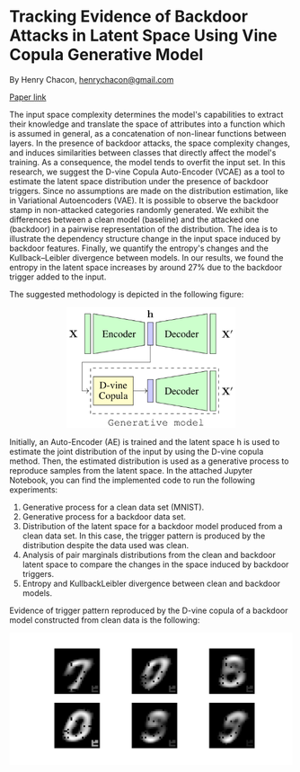 # Tracking Evidence of Backdoor Attacks in Latent Space Using Vine Copula Generative Model

By Henry Chacon, henrychacon@gmail.com

[Paper link](https://arxiv.org/abs/2012.01931)

The input space complexity determines the model's capabilities to extract their knowledge and translate the space of attributes into a function which is assumed in general, as a concatenation of non-linear functions between layers. In the presence of backdoor attacks, the space complexity changes, and induces similarities between classes that directly affect the model's training. As a consequence, the model tends to overfit the input set. In this research, we suggest the D-vine Copula Auto-Encoder (VCAE) as a tool to estimate the latent space distribution under the presence of backdoor triggers. Since no assumptions are made on the distribution estimation, like in Variational Autoencoders (VAE). It is possible to observe the backdoor stamp in non-attacked categories randomly generated. We exhibit the differences between a clean model (baseline) and the attacked one (backdoor) in a pairwise representation of the distribution. The idea is to illustrate the dependency structure change in the input space induced by backdoor features. Finally, we quantify the entropy's changes and the Kullback–Leibler divergence between models. In our results, we found the entropy in the latent space increases by around 27\% due to the backdoor trigger added to the input. 

The suggested methodology is depicted in the following figure:
<center><img src="DvineCopula.png" alt="D-vine copula AE" width="300"/></center>

Initially, an Auto-Encoder (AE) is trained and the latent space h is used to estimate the joint distribution of the input by using the D-vine copula method. Then, the estimated distribution is used as a generative process to reproduce samples from the latent space. In the attached Jupyter Notebook, you can find the implemented code to run the following experiments:

1. Generative process for a clean data set (MNIST).
2. Generative process for a backdoor data set.
3. Distribution of the latent space for a backdoor model produced from a clean data set. In this case, the trigger pattern is produced by the distribution despite the data used was clean.
4. Analysis of pair marginals distributions from the clean and backdoor latent space to compare the changes in the space induced by backdoor triggers.
5. Entropy and KullbackLeibler divergence between clean and backdoor models.

Evidence of trigger pattern reproduced by the D-vine copula of a backdoor model constructed from clean data is the following:
<center><img src="backdoor_evidence.png" alt="D-vine copula AE" width="600"/></center>

